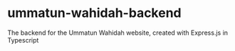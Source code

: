 # ummatun-wahidah-backend
The backend for the Ummatun Wahidah website, created with Express.js in Typescript
